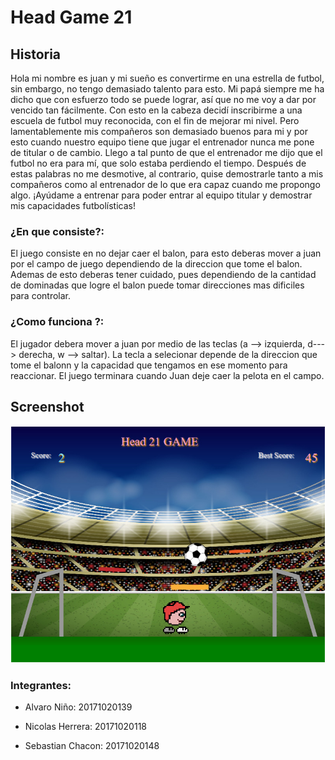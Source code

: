 # Head Game 21

## Historia

<p>
Hola mi nombre es juan y mi sueño es convertirme en una estrella de futbol, sin embargo, no tengo demasiado talento para esto. Mi papá siempre me ha dicho que con esfuerzo todo se puede lograr, así que no me voy a dar por vencido tan fácilmente. Con esto en la cabeza decidí inscribirme a una escuela de futbol muy reconocida, con el fin de mejorar mi nivel. 
Pero lamentablemente mis compañeros son demasiado buenos para mi y por esto cuando nuestro equipo tiene que jugar el entrenador nunca me pone de titular o de cambio.  Llego a tal punto de que el entrenador me dijo que el futbol no era para mí, que solo estaba perdiendo el tiempo. Después de estas palabras no me desmotive, al contrario, quise demostrarle tanto a mis compañeros como al entrenador de lo que era capaz cuando me propongo algo.  
¡Ayúdame a entrenar para poder entrar al equipo titular y demostrar mis capacidades futbolísticas! 
</p>

### ¿En que consiste?:
<p>
El juego consiste en no dejar caer el balon, para esto deberas mover a juan por el campo de juego dependiendo de la direccion que tome el balon. Ademas de esto deberas tener cuidado, pues dependiendo de la cantidad de dominadas que logre el balon puede tomar direcciones mas dificiles para controlar.
</p>

### ¿Como funciona ?:
<p>
El jugador debera mover a juan por medio de las teclas (a --> izquierda, d---> derecha, w --> saltar). La tecla a selecionar depende de la direccion que tome el balonn y la capacidad que tengamos en ese momento para reaccionar.
El juego terminara cuando Juan deje caer la pelota en el campo. 
</p>

## Screenshot
![Alt text](HeadGame21.jpg?raw=true "Head Game")


### Integrantes:

- Alvaro Niño: 20171020139

- Nicolas Herrera: 20171020118

- Sebastian Chacon: 20171020148
